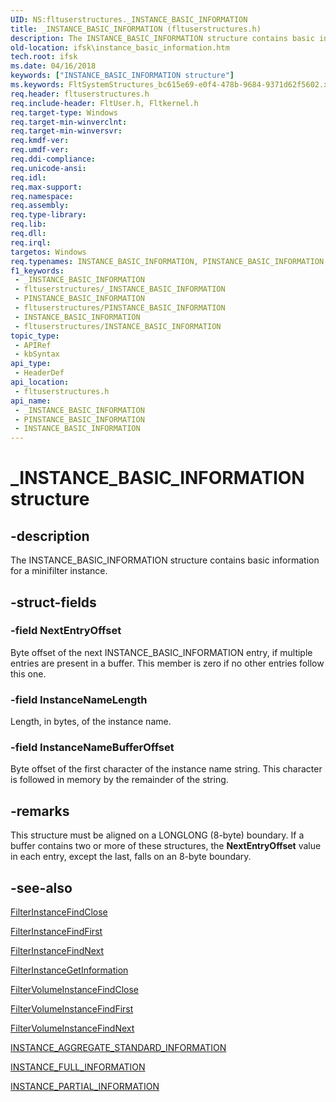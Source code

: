 ```yaml
---
UID: NS:fltuserstructures._INSTANCE_BASIC_INFORMATION
title: _INSTANCE_BASIC_INFORMATION (fltuserstructures.h)
description: The INSTANCE_BASIC_INFORMATION structure contains basic information for a minifilter instance.
old-location: ifsk\instance_basic_information.htm
tech.root: ifsk
ms.date: 04/16/2018
keywords: ["INSTANCE_BASIC_INFORMATION structure"]
ms.keywords: FltSystemStructures_bc615e69-e0f4-478b-9684-9371d62f5602.xml, INSTANCE_BASIC_INFORMATION, INSTANCE_BASIC_INFORMATION structure [Installable File System Drivers], PINSTANCE_BASIC_INFORMATION, PINSTANCE_BASIC_INFORMATION structure pointer [Installable File System Drivers], _INSTANCE_BASIC_INFORMATION, fltuserstructures/INSTANCE_BASIC_INFORMATION, fltuserstructures/PINSTANCE_BASIC_INFORMATION, ifsk.instance_basic_information
req.header: fltuserstructures.h
req.include-header: FltUser.h, Fltkernel.h
req.target-type: Windows
req.target-min-winverclnt: 
req.target-min-winversvr: 
req.kmdf-ver: 
req.umdf-ver: 
req.ddi-compliance: 
req.unicode-ansi: 
req.idl: 
req.max-support: 
req.namespace: 
req.assembly: 
req.type-library: 
req.lib: 
req.dll: 
req.irql: 
targetos: Windows
req.typenames: INSTANCE_BASIC_INFORMATION, PINSTANCE_BASIC_INFORMATION
f1_keywords:
 - _INSTANCE_BASIC_INFORMATION
 - fltuserstructures/_INSTANCE_BASIC_INFORMATION
 - PINSTANCE_BASIC_INFORMATION
 - fltuserstructures/PINSTANCE_BASIC_INFORMATION
 - INSTANCE_BASIC_INFORMATION
 - fltuserstructures/INSTANCE_BASIC_INFORMATION
topic_type:
 - APIRef
 - kbSyntax
api_type:
 - HeaderDef
api_location:
 - fltuserstructures.h
api_name:
 - _INSTANCE_BASIC_INFORMATION
 - PINSTANCE_BASIC_INFORMATION
 - INSTANCE_BASIC_INFORMATION
---
```


# _INSTANCE_BASIC_INFORMATION structure


## -description

The INSTANCE_BASIC_INFORMATION structure contains basic information for a minifilter instance.

## -struct-fields

### -field NextEntryOffset

Byte offset of the next INSTANCE_BASIC_INFORMATION entry, if multiple entries are present in a buffer. This member is zero if no other entries follow this one.

### -field InstanceNameLength

Length, in bytes, of the instance name.

### -field InstanceNameBufferOffset

Byte offset of the first character of the instance name string. This character is followed in memory by the remainder of the string.

## -remarks

This structure must be aligned on a LONGLONG (8-byte) boundary. If a buffer contains two or more of these structures, the <b>NextEntryOffset</b> value in each entry, except the last, falls on an 8-byte boundary.

## -see-also

<a href="/windows/win32/api/fltuser/nf-fltuser-filterinstancefindclose">FilterInstanceFindClose</a>



<a href="/windows/win32/api/fltuser/nf-fltuser-filterinstancefindfirst">FilterInstanceFindFirst</a>



<a href="/windows/win32/api/fltuser/nf-fltuser-filterinstancefindnext">FilterInstanceFindNext</a>



<a href="/windows/win32/api/fltuser/nf-fltuser-filterinstancegetinformation">FilterInstanceGetInformation</a>



<a href="/windows/win32/api/fltuser/nf-fltuser-filtervolumeinstancefindclose">FilterVolumeInstanceFindClose</a>



<a href="/windows/win32/api/fltuser/nf-fltuser-filtervolumeinstancefindfirst">FilterVolumeInstanceFindFirst</a>



<a href="/windows/win32/api/fltuser/nf-fltuser-filtervolumeinstancefindnext">FilterVolumeInstanceFindNext</a>



<a href="/windows-hardware/drivers/ddi/fltuserstructures/ns-fltuserstructures-_instance_aggregate_standard_information">INSTANCE_AGGREGATE_STANDARD_INFORMATION</a>



<a href="/windows-hardware/drivers/ddi/fltuserstructures/ns-fltuserstructures-_instance_full_information">INSTANCE_FULL_INFORMATION</a>



<a href="/windows-hardware/drivers/ddi/fltuserstructures/ns-fltuserstructures-_instance_partial_information">INSTANCE_PARTIAL_INFORMATION</a>

